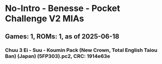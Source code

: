# No-Intro - Benesse - Pocket Challenge V2 MIAs
## Games: 1, ROMs: 1, as of 2025-06-18

### Chuu 3 Ei - Suu - Koumin Pack (New Crown, Total English Taiou Ban) (Japan) (5FP303).pc2, CRC: 1914e63e
